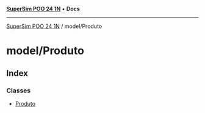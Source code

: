 [**SuperSim POO 24 1N**](../../README.md) • **Docs**

***

[SuperSim POO 24 1N](../../modules.md) / model/Produto

# model/Produto

## Index

### Classes

- [Produto](classes/Produto.md)
